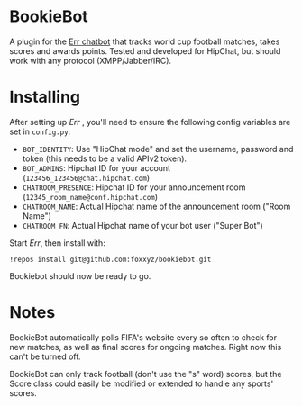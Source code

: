 BookieBot
=========

A plugin for the [Err chatbot](https://github.com/gbin/err) that tracks world cup football matches, takes scores and awards points. Tested and developed for HipChat, but should work with any protocol (XMPP/Jabber/IRC).

# Installing

After setting up _Err_ , you'll need to ensure the following config variables are set in `config.py`:

* `BOT_IDENTITY`: Use "HipChat mode" and set the username, password and token (this needs to be a valid APIv2 token).
* `BOT_ADMINS`: Hipchat ID for your account (`123456_123456@chat.hipchat.com`)
* `CHATROOM_PRESENCE`: Hipchat ID for your announcement room (`12345_room_name@conf.hipchat.com`)
* `CHATROOM_NAME`: Actual Hipchat name of the announcement room ("Room Name")
* `CHATROOM_FN`: Actual Hipchat name of your bot user ("Super Bot")

Start _Err_, then install with:

`!repos install git@github.com:foxxyz/bookiebot.git`

Bookiebot should now be ready to go.

# Notes

BookieBot automatically polls FIFA's website every so often to check for new matches, as well as final scores for ongoing matches. Right now this can't be turned off.

BookieBot can only track football (don't use the "s" word) scores, but the Score class could easily be modified or extended to handle any sports' scores.
